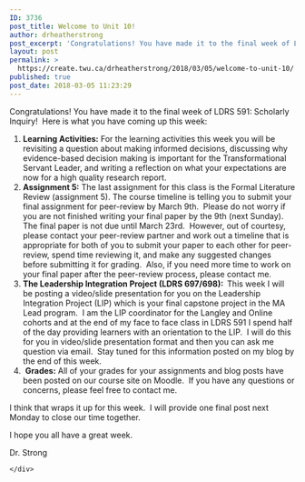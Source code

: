 ```yaml
---
ID: 3736
post_title: Welcome to Unit 10!
author: drheatherstrong
post_excerpt: 'Congratulations! You have made it to the final week of LDRS 591: Scholarly Inquiry!&nbsp; Here is what you have coming up this week: Learning Activities: For the learning activities this week you will be revisiting a question about making informed decisions, discussing why evidence-based decision making is important for the Transformational Servant Leader, and writing [&hellip;]'
layout: post
permalink: >
  https://create.twu.ca/drheatherstrong/2018/03/05/welcome-to-unit-10/
published: true
post_date: 2018-03-05 11:23:29
---
```

Congratulations! You have made it to the final week of LDRS 591: Scholarly Inquiry!  Here is what you have coming up this week:

<ol>
<li><strong>Learning Activities:</strong> For the learning activities this week you will be revisiting a question about making informed decisions, discussing why evidence-based decision making is important for the Transformational Servant Leader, and writing a reflection on what your expectations are now for a high quality research report.</li>
<li><strong>Assignment 5:</strong> The last assignment for this class is the Formal Literature Review (assignment 5). The course timeline is telling you to submit your final assignment for peer-review by March 9th.  Please do not worry if you are not finished writing your final paper by the 9th (next Sunday).  The final paper is not due until March 23rd.  However, out of courtesy, please contact your peer-review partner and work out a timeline that is appropriate for both of you to submit your paper to each other for peer-review, spend time reviewing it, and make any suggested changes before submitting it for grading.  Also, if you need more time to work on your final paper after the peer-review process, please contact me.</li>
<li><strong>The Leadership Integration Project (LDRS 697/698):  </strong>This week I will be posting a video/slide presentation for you on the Leadership Integration Project (LIP) which is your final capstone project in the MA Lead program.  I am the LIP coordinator for the Langley and Online cohorts and at the end of my face to face class in LDRS 591 I spend half of the day providing learners with an orientation to the LIP.  I will do this for you in video/slide presentation format and then you can ask me question via email.  Stay tuned for this information posted on my blog by the end of this week.</li>
<li> <strong>Grades:</strong> All of your grades for your assignments and blog posts have been posted on our course site on Moodle.  If you have any questions or concerns, please feel free to contact me.</li>
</ol>

I think that wraps it up for this week.  I will provide one final post next Monday to close our time together.

I hope you all have a great week.

Dr. Strong

<div id="themify_builder_content-146" data-postid="146" class="themify_builder_content themify_builder_content-146 themify_builder">

    </div>

<!-- /themify_builder_content -->